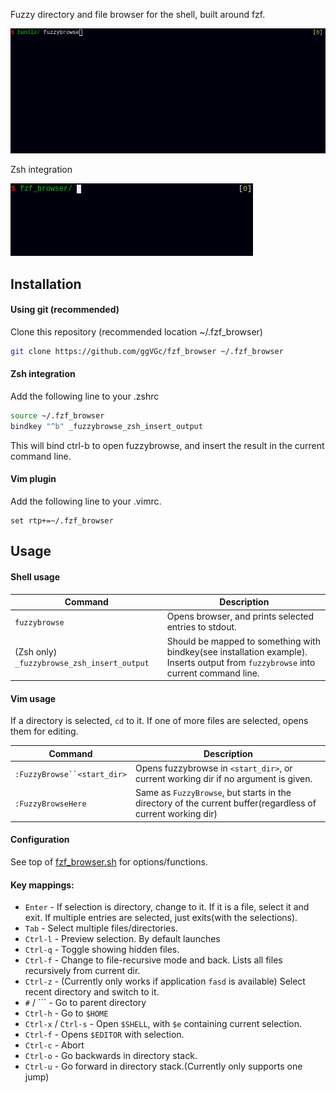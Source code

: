 
Fuzzy directory and file browser for the shell, built around fzf.

![](doc/fzfbrowcast1.gif)

Zsh integration

![](doc/zsh_example.gif)


Installation
------------

#### Using git (recommended)

Clone this repository (recommended location ~/.fzf_browser)
```sh
git clone https://github.com/ggVGc/fzf_browser ~/.fzf_browser
```

#### Zsh integration

Add the following line to your .zshrc
```sh
source ~/.fzf_browser
bindkey "^b" _fuzzybrowse_zsh_insert_output
```
This will bind ctrl-b to open fuzzybrowse, and insert the result in the current command line.


#### Vim plugin

Add the following line to your .vimrc. 
```vim
set rtp+=~/.fzf_browser
```

Usage
-----

#### Shell usage
| Command                | Description                                                      |
| -------------------------- | ---------------------------------------------------------------- |
| `fuzzybrowse`                   | Opens browser, and prints selected entries to stdout. |
| (Zsh only) `_fuzzybrowse_zsh_insert_output`| Should be mapped to something with bindkey(see installation example). Inserts output from `fuzzybrowse` into current command line. |

#### Vim usage
If a directory is selected, `cd` to it. If one of more files are selected, opens them for editing.

| Command                                | Description                                                      |
| -------------------------------------- | ---------------------------------------------------------------- |
| `:FuzzyBrowse``<start_dir>`           | Opens fuzzybrowse in `<start_dir>`, or current working dir if no argument is given. |
| `:FuzzyBrowseHere`                     | Same as `FuzzyBrowse`, but starts in the directory of the current buffer(regardless of current working dir) |



#### Configuration
See top of [fzf_browser.sh](https://github.com/ggVGc/fzf_browser/blob/master/fzf_browser.sh) for options/functions.

#### Key mappings:
* `Enter` - If selection is directory, change to it. If it is a file, select it and exit. If multiple entries are selected, just exits(with the selections).
* `Tab` - Select multiple files/directories.
* `Ctrl-l` - Preview selection. By default launches 
* `Ctrl-q` - Toggle showing hidden files.
* `Ctrl-f` - Change to file-recursive mode and back. Lists all files recursively from current dir.
* `Ctrl-z` - (Currently only works if application `fasd` is available) Select recent directory and switch to it. 
* `#` / ``` - Go to parent directory
* `Ctrl-h` - Go to `$HOME`
* `Ctrl-x` / `Ctrl-s` - Open `$SHELL`, with `$e` containing current selection.
* `Ctrl-f` - Opens `$EDITOR` with selection.
* `Ctrl-c` - Abort
* `Ctrl-o` - Go backwards in directory stack.
* `Ctrl-u` - Go forward in directory stack.(Currently only supports one jump)

